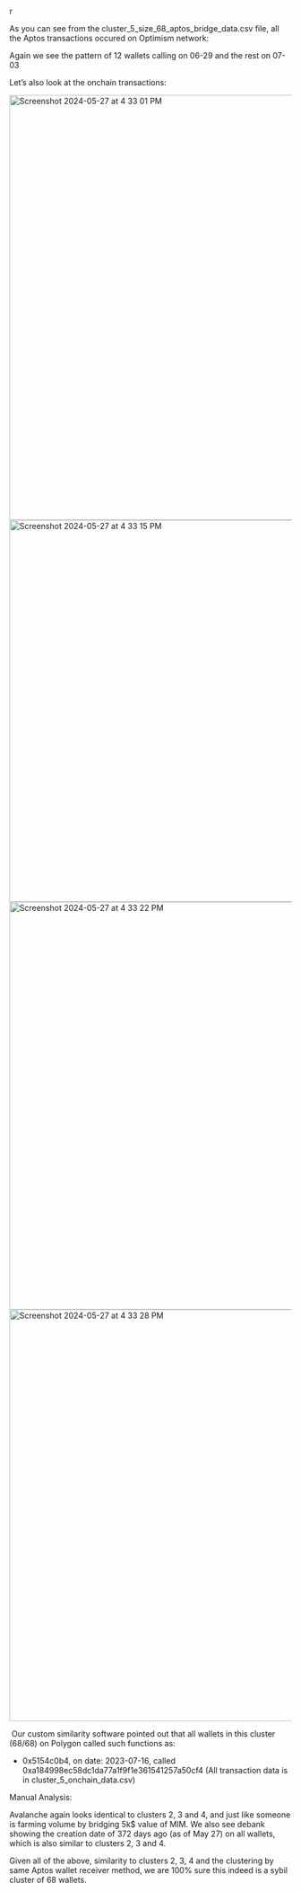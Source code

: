 r

As you can see from the cluster_5_size_68_aptos_bridge_data.csv file, all the Aptos transactions occured on Optimism network:

Again we see the pattern of 12 wallets calling on 06-29 and the rest on 07-03

Let’s also look at the onchain transactions:

<img width="757" alt="Screenshot 2024-05-27 at 4 33 01 PM" src="https://github.com/trippleter/same-aptos-receiver/assets/169191457/f332b07c-b328-4f1d-942f-fde8e6531313">
<img width="680" alt="Screenshot 2024-05-27 at 4 33 15 PM" src="https://github.com/trippleter/same-aptos-receiver/assets/169191457/a9e04cb1-26df-4e1f-87fe-8ecfa113fe99">
<img width="726" alt="Screenshot 2024-05-27 at 4 33 22 PM" src="https://github.com/trippleter/same-aptos-receiver/assets/169191457/f7f3c187-37c3-45e6-86d0-6bf3c7b816af">
<img width="733" alt="Screenshot 2024-05-27 at 4 33 28 PM" src="https://github.com/trippleter/same-aptos-receiver/assets/169191457/86b3a0a0-f8fb-4d88-bd9a-4346b68bebc3">

 Our custom similarity software pointed out that all wallets in this cluster (68/68) on Polygon called such functions as:

- 0x5154c0b4, on date: 2023-07-16, called 0xa184998ec58dc1da77a1f9f1e361541257a50cf4
(All transaction data is in cluster_5_onchain_data.csv)


Manual Analysis:

Avalanche again looks identical to clusters 2, 3 and 4, and just like someone is farming volume by bridging 5k$ value of MIM. We also see debank showing the creation date of 372 days ago (as of May 27) on all wallets, which is also similar to clusters 2, 3 and 4.


Given all of the above, similarity to clusters 2, 3, 4 and the clustering by same Aptos wallet receiver method, we are 100% sure this indeed is a sybil cluster of 68 wallets.

